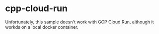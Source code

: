 # cpp-cloud-run

Unfortunately, this sample doesn't work with GCP Cloud Run, although it workds on a local docker container.
